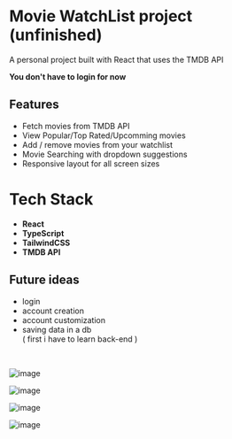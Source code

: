 # Movie WatchList project (unfinished)
A personal project built with React that uses the TMDB API

**You don't have to login for now**

## Features

- Fetch movies from TMDB API
- View Popular/Top Rated/Upcomming  movies
- Add / remove movies from your watchlist
- Movie Searching with dropdown suggestions
- Responsive layout for all screen sizes

# Tech Stack

- **React**
- **TypeScript**
- **TailwindCSS**
- **TMDB API**

## Future ideas
- login
- account creation
- account customization
- saving data in a db
  <br>
( first i have to learn back-end )

<br>

![image](https://github.com/user-attachments/assets/93340a74-e914-4612-ac9a-d3a06f365d23)

![image](https://github.com/user-attachments/assets/47a8cac9-ce62-4249-b212-c9a6db66773b)

![image](https://github.com/user-attachments/assets/347add32-b852-4ded-b1d6-908db08f8347)

![image](https://github.com/user-attachments/assets/75dadca4-accc-49a9-b100-502ab8e3224f)
